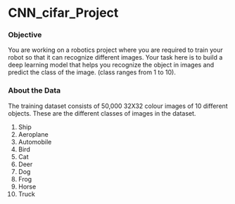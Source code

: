 # CNN_cifar_Project

### Objective
You are working on a robotics project where you are required to train your robot so that it can recognize different images. Your task here is to build a deep learning model that helps you recognize the object in images and predict the class of the image. (class ranges from 1 to 10).

### About the Data
The training dataset consists of 50,000 32X32 colour images of 10 different objects. These are the different classes of images in the dataset.

1. Ship
2. Aeroplane
3. Automobile
4. Bird
5. Cat
6. Deer
7. Dog
8. Frog
9. Horse
10. Truck
